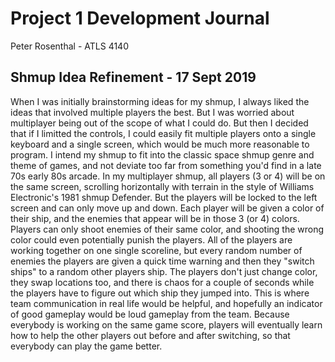 # Project 1 Development Journal
Peter Rosenthal - ATLS 4140
## Shmup Idea Refinement - 17 Sept 2019
When I was initially brainstorming ideas for my shmup, I always liked the ideas that involved multiple players the best. But I was worried about multiplayer being out of the scope of what I could do. But then I decided that if I limitted the controls, I could easily fit multiple players onto a single keyboard and a single screen, which would be much more reasonable to program. I intend my shmup to fit into the classic space shmup genre and theme of games, and not deviate too far from something you'd find in a late 70s early 80s arcade. In my multiplayer shmup, all players (3 or 4) will be on the same screen, scrolling horizontally with terrain in the style of Williams Electronic's 1981 shmup Defender. But the players will be locked to the left screen and can only move up and down. Each player will be given a color of their ship, and the enemies that appear will be in those 3 (or 4) colors. Players can only shoot enemies of their same color, and shooting the wrong color could even potentially punish the players. All of the players are working together on one single scoreline, but every random number of enemies the players are given a quick time warning and then they "switch ships" to a random other players ship. The players don't just change color, they swap locations too, and there is chaos for a couple of seconds while the players have to figure out which ship they jumped into. This is where team communication in real life would be helpful, and hopefully an indicator of good gameplay would be loud gameplay from the team. Because everybody is working on the same game score, players will eventually learn how to help the other players out before and after switching, so that everybody can play the game better.
